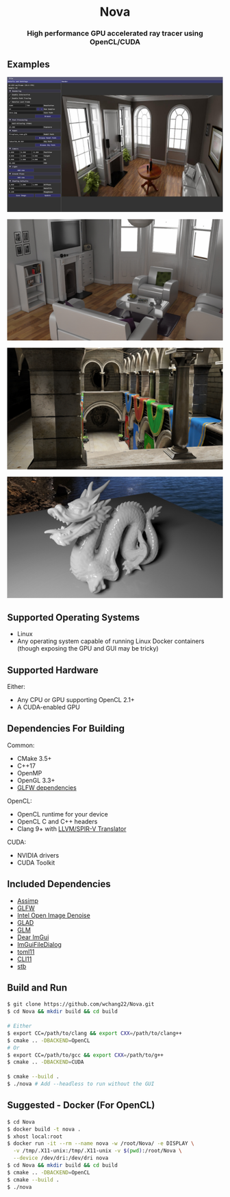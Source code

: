 <h1 align='center'>Nova</h1>
<h3 align='center'>High performance GPU accelerated ray tracer using OpenCL/CUDA</h3>

## Examples
<p align="center">
  <img src="examples/fireplace.jpg" alt="fireplace" />
</p>
<p align="center">
  <img src="examples/living_room.jpg" alt="LivingRoom" />
</p>
<p align="center">
  <img src="examples/sponza.jpg" alt="Sponza" />
</p>
<p align="center">
  <img src="examples/dragon.jpg" alt="Dragon" />
</p>

## Supported Operating Systems
* Linux
* Any operating system capable of running Linux Docker containers (though exposing the GPU and GUI may be tricky)

## Supported Hardware
Either:
* Any CPU or GPU supporting OpenCL 2.1+
* A CUDA-enabled GPU

## Dependencies For Building
Common:
* CMake 3.5+
* C++17
* OpenMP
* OpenGL 3.3+
* [GLFW dependencies](https://www.glfw.org/docs/3.3/compile.html#compile_deps)

OpenCL:
* OpenCL runtime for your device
* OpenCL C and C++ headers
* Clang 9+ with [LLVM/SPIR-V Translator](https://github.com/KhronosGroup/SPIRV-LLVM-Translator)

CUDA:
* NVIDIA drivers
* CUDA Toolkit

## Included Dependencies
* [Assimp](https://github.com/assimp/assimp)
* [GLFW](https://github.com/glfw/glfw)
* [Intel Open Image Denoise](https://www.openimagedenoise.org/downloads.html)
* [GLAD](https://github.com/Dav1dde/glad)
* [GLM](https://glm.g-truc.net/0.9.9/index.html)
* [Dear ImGui](https://github.com/ocornut/imgui)
* [ImGuiFileDialog](https://github.com/aiekick/ImGuiFileDialog)
* [toml11](https://github.com/ToruNiina/toml11)
* [CLI11](https://github.com/CLIUtils/CLI11)
* [stb](https://github.com/nothings/stb)

## Build and Run

```bash
$ git clone https://github.com/wchang22/Nova.git
$ cd Nova && mkdir build && cd build

# Either
$ export CC=/path/to/clang && export CXX=/path/to/clang++
$ cmake .. -DBACKEND=OpenCL
# Or
$ export CC=/path/to/gcc && export CXX=/path/to/g++
$ cmake .. -DBACKEND=CUDA

$ cmake --build .
$ ./nova # Add --headless to run without the GUI
```

## Suggested - Docker (For OpenCL)

```bash
$ cd Nova
$ docker build -t nova .
$ xhost local:root
$ docker run -it --rm --name nova -w /root/Nova/ -e DISPLAY \
  -v /tmp/.X11-unix:/tmp/.X11-unix -v $(pwd):/root/Nova \
  --device /dev/dri:/dev/dri nova
$ cd Nova && mkdir build && cd build
$ cmake .. -DBACKEND=OpenCL
$ cmake --build .
$ ./nova
```

